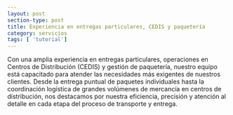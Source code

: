 ```yaml
---
layout: post
section-type: post
title: Experiencia en entregas particulares, CEDIS y paquetería
category: servicios
tags: [ 'tutorial']
---
```

Con una amplia experiencia en entregas particulares, operaciones en Centros de Distribución (CEDIS) y gestión de paquetería, nuestro equipo está capacitado para atender las necesidades más exigentes de nuestros clientes. Desde la entrega puntual de paquetes individuales hasta la coordinación logística de grandes volúmenes de mercancía en centros de distribución, nos destacamos por nuestra eficiencia, precisión y atención al detalle en cada etapa del proceso de transporte y entrega.
